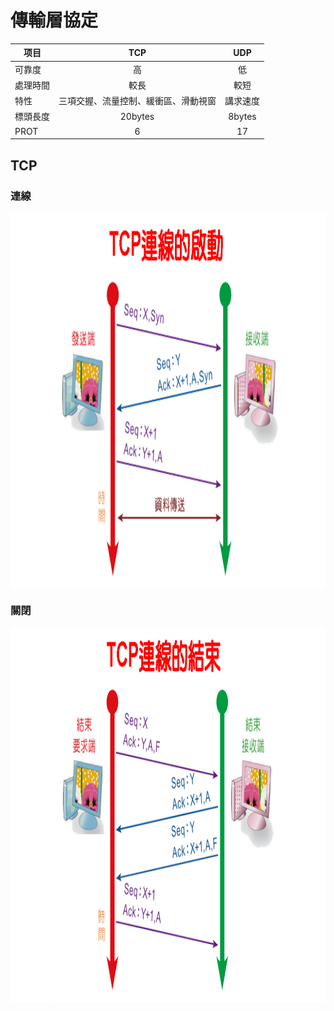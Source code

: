 # 傳輸層協定

| 项目        | TCP   |  UDP  |
| -----        | :-----:  | :----:  |
|  可靠度      |   高   |   低   |
| 處理時間     | 較長      |   較短     |
|   特性       |   三項交握、流量控制、緩衝區、滑動視窗   |    講求速度  |
| 標頭長度     |    20bytes            |  8bytes  |
|  PROT       |   6                   |    17       |


## TCP 
### 連線 
<img src="pic/TCP1.png" width="1000" height="600"  align=center />

### 關閉 
<img src="pic/TCP2.png" width="1000" height="600"  align=center />